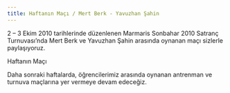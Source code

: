 ```yaml
---
title: Haftanın Maçı / Mert Berk - Yavuzhan Şahin
---
```


2 – 3 Ekim 2010 tarihlerinde düzenlenen Marmaris Sonbahar 2010 Satranç Turnuvası’nda Mert Berk ve Yavuzhan Şahin arasında oynanan maçı sizlerle paylaşıyoruz.

Haftanın Maçı

Daha sonraki haftalarda, öğrencilerimiz arasında oynanan antrenman ve turnuva maçlarına yer vermeye devam edeceğiz.
